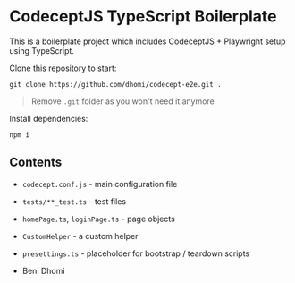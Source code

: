 # CodeceptJS TypeScript Boilerplate

This is a boilerplate project which includes CodeceptJS + Playwright setup using TypeScript.

Clone this repository to start:

```
git clone https://github.com/dhomi/codecept-e2e.git .
```

> Remove `.git` folder as you won't need it anymore

Install dependencies:

```
npm i
```

## Contents

* `codecept.conf.js` - main configuration file
* `tests/**_test.ts` - test files
* `homePage.ts`, `loginPage.ts` - page objects
* `CustomHelper` - a custom helper
* `presettings.ts` - placeholder for bootstrap / teardown scripts


* Beni Dhomi

